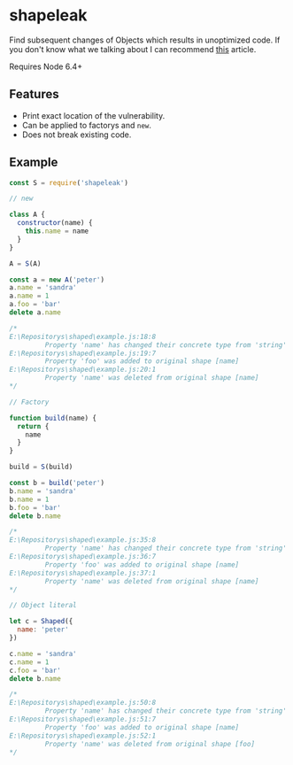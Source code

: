 # shapeleak
Find subsequent changes of Objects which results in unoptimized code. If you don't know what we talking about I can recommend [this](https://blog.ghaiklor.com/optimizations-tricks-in-v8-d284b6c8b183) article.

Requires Node 6.4+

## Features

- Print exact location of the vulnerability.
- Can be applied to factorys and `new`.
- Does not break existing code.

## Example
```js
const S = require('shapeleak')

// new

class A {
  constructor(name) {
    this.name = name
  }
}

A = S(A)

const a = new A('peter')
a.name = 'sandra'
a.name = 1
a.foo = 'bar'
delete a.name

/*
E:\Repositorys\shaped\example.js:18:8
         Property 'name' has changed their concrete type from 'string' to 'number'
E:\Repositorys\shaped\example.js:19:7
         Property 'foo' was added to original shape [name]
E:\Repositorys\shaped\example.js:20:1
         Property 'name' was deleted from original shape [name]
*/

// Factory

function build(name) {
  return {
    name
  }
}

build = S(build)

const b = build('peter')
b.name = 'sandra'
b.name = 1
b.foo = 'bar'
delete b.name

/*
E:\Repositorys\shaped\example.js:35:8
         Property 'name' has changed their concrete type from 'string' to 'number'
E:\Repositorys\shaped\example.js:36:7
         Property 'foo' was added to original shape [name]
E:\Repositorys\shaped\example.js:37:1
         Property 'name' was deleted from original shape [name]
*/

// Object literal

let c = Shaped({
  name: 'peter'
})

c.name = 'sandra'
c.name = 1
c.foo = 'bar'
delete b.name

/*
E:\Repositorys\shaped\example.js:50:8
         Property 'name' has changed their concrete type from 'string' to 'number'
E:\Repositorys\shaped\example.js:51:7
         Property 'foo' was added to original shape [name]
E:\Repositorys\shaped\example.js:52:1
         Property 'name' was deleted from original shape [foo]
*/
```
